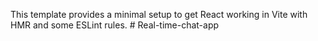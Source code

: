 

This template provides a minimal setup to get React working in Vite with HMR and some ESLint rules.
#   R e a l - t i m e - c h a t - a p p 
 
 
